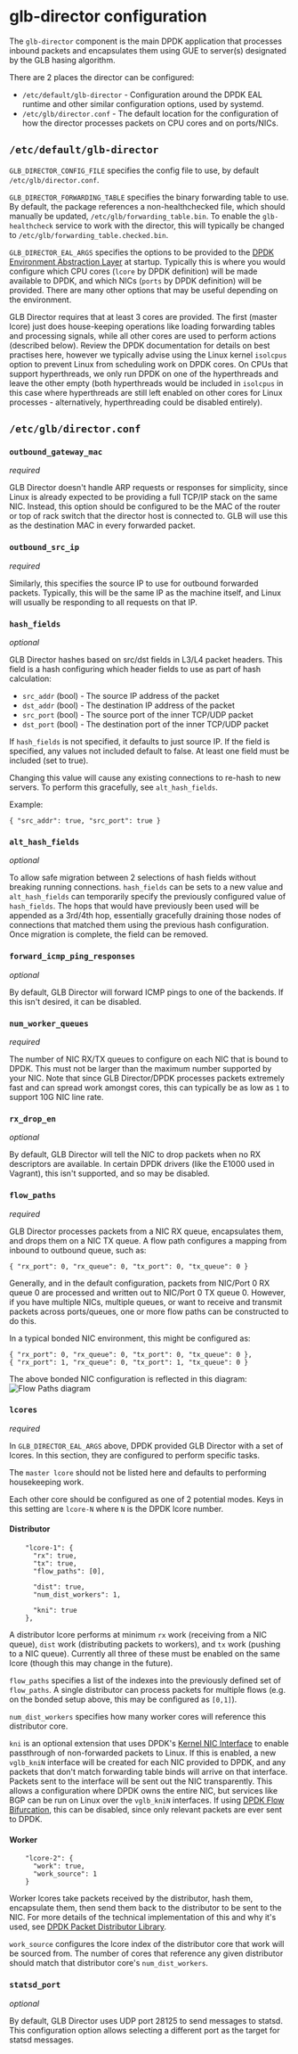 # glb-director configuration

The `glb-director` component is the main DPDK application that processes inbound packets and encapsulates them using GUE to server(s) designated by the GLB hasing algorithm. 

There are 2 places the director can be configured:
 * `/etc/default/glb-director` - Configuration around the DPDK EAL runtime and other similar configuration options, used by systemd.
 * `/etc/glb/director.conf` - The default location for the configuration of how the director processes packets on CPU cores and on ports/NICs.

## `/etc/default/glb-director`

`GLB_DIRECTOR_CONFIG_FILE` specifies the config file to use, by default `/etc/glb/director.conf`.

`GLB_DIRECTOR_FORWARDING_TABLE` specifies the binary forwarding table to use. By default, the package references a non-healthchecked file, which should manually be updated, `/etc/glb/forwarding_table.bin`. To enable the `glb-healthcheck` service to work with the director, this will typically be changed to `/etc/glb/forwarding_table.checked.bin`.

`GLB_DIRECTOR_EAL_ARGS` specifies the options to be provided to the [DPDK Environment Abstraction Layer](https://doc.dpdk.org/guides/prog_guide/env_abstraction_layer.html) at startup. Typically this is where you would configure which CPU cores (`lcore` by DPDK definition) will be made available to DPDK, and which NICs (`ports` by DPDK definition) will be provided. There are many other options that may be useful depending on the environment.

GLB Director requires that at least 3 cores are provided. The first (master lcore) just does house-keeping operations like loading forwarding tables and processing signals, while all other cores are used to perform actions (described below). Review the DPDK documentation for details on best practises here, however we typically advise using the Linux kernel `isolcpus` option to prevent Linux from scheduling work on DPDK cores. On CPUs that support hyperthreads, we only run DPDK on one of the hyperthreads and leave the other empty (both hyperthreads would be included in `isolcpus` in this case where hyperthreads are still left enabled on other cores for Linux processes - alternatively, hyperthreading could be disabled entirely).

## `/etc/glb/director.conf`

### `outbound_gateway_mac`

_required_

GLB Director doesn't handle ARP requests or responses for simplicity, since Linux is already expected to be providing a full TCP/IP stack on the same NIC. Instead, this option should be configured to be the MAC of the router or top of rack switch that the director host is connected to. GLB will use this as the destination MAC in every forwarded packet.

### `outbound_src_ip`

_required_

Similarly, this specifies the source IP to use for outbound forwarded packets. Typically, this will be the same IP as the machine itself, and Linux will usually be responding to all requests on that IP.

### `hash_fields`

_optional_

GLB Director hashes based on src/dst fields in L3/L4 packet headers. This field is a hash configuring which header fields to use as part of hash calculation:
 * `src_addr` (bool) - The source IP address of the packet
 * `dst_addr` (bool) - The destination IP address of the packet
 * `src_port` (bool) - The source port of the inner TCP/UDP packet
 * `dst_port` (bool) - The destination port of the inner TCP/UDP packet

If `hash_fields` is not specified, it defaults to just source IP. If the field is specified, any values not included default to false. At least one field must be included (set to true).

Changing this value will cause any existing connections to re-hash to new servers. To perform this gracefully, see `alt_hash_fields`.

Example:
```
{ "src_addr": true, "src_port": true }
```

### `alt_hash_fields`

_optional_

To allow safe migration between 2 selections of hash fields without breaking running connections. `hash_fields` can be sets to a new value and `alt_hash_fields` can temporarily specify the previously configured value of `hash_fields`. The hops that would have previously been used will be appended as a 3rd/4th hop, essentially gracefully draining those nodes of connections that matched them using the previous hash configuration. Once migration is complete, the field can be removed.

### `forward_icmp_ping_responses`

_optional_

By default, GLB Director will forward ICMP pings to one of the backends. If this isn't desired, it can be disabled.

### `num_worker_queues`

_required_

The number of NIC RX/TX queues to configure on each NIC that is bound to DPDK. This must not be larger than the maximum number supported by your NIC. Note that since GLB Director/DPDK processes packets extremely fast and can spread work amongst cores, this can typically be as low as `1` to support 10G NIC line rate.

### `rx_drop_en`

_optional_

By default, GLB Director will tell the NIC to drop packets when no RX descriptors are available. In certain DPDK drivers (like the E1000 used in Vagrant), this isn't supported, and so may be disabled.

### `flow_paths`

_required_

GLB Director processes packets from a NIC RX queue, encapsulates them, and drops them on a NIC TX queue. A flow path configures a mapping from inbound to outbound queue, such as:
```
{ "rx_port": 0, "rx_queue": 0, "tx_port": 0, "tx_queue": 0 }
```

Generally, and in the default configuration, packets from NIC/Port 0 RX queue 0 are processed and written out to NIC/Port 0 TX queue 0. However, if you have multiple NICs, multiple queues, or want to receive and transmit packets across ports/queues, one or more flow paths can be constructed to do this.

In a typical bonded NIC environment, this might be configured as:
```
{ "rx_port": 0, "rx_queue": 0, "tx_port": 0, "tx_queue": 0 },
{ "rx_port": 1, "rx_queue": 0, "tx_port": 1, "tx_queue": 0 }
```

The above bonded NIC configuration is reflected in this diagram:
![Flow Paths diagram](./images/flow-paths.png)

### `lcores`

_required_

In `GLB_DIRECTOR_EAL_ARGS` above, DPDK provided GLB Director with a set of lcores. In this section, they are configured to perform specific tasks.

The `master lcore` should not be listed here and defaults to performing housekeeping work.

Each other core should be configured as one of 2 potential modes. Keys in this setting are `lcore-N` where `N` is the DPDK lcore number.

#### Distributor

```
    "lcore-1": {
      "rx": true,
      "tx": true,
      "flow_paths": [0],

      "dist": true,
      "num_dist_workers": 1,

      "kni": true
    },
```

A distributor lcore performs at minimum `rx` work (receiving from a NIC queue), `dist` work (distributing packets to workers), and `tx` work (pushing to a NIC queue). Currently all three of these must be enabled on the same lcore (though this may change in the future).

`flow_paths` specifies a list of the indexes into the previously defined set of `flow_paths`. A single distributor can process packets for multiple flows (e.g. on the bonded setup above, this may be configured as `[0,1]`).

`num_dist_workers` specifies how many worker cores will reference this distributor core.

`kni` is an optional extension that uses DPDK's [Kernel NIC Interface](https://doc.dpdk.org/guides/prog_guide/kernel_nic_interface.html) to enable passthrough of non-forwarded packets to Linux. If this is enabled, a new `vglb_kniN` interface will be created for each NIC provided to DPDK, and any packets that don't match forwarding table binds will arrive on that interface. Packets sent to the interface will be sent out the NIC transparently. This allows a configuration where DPDK owns the entire NIC, but services like BGP can be run on Linux over the `vglb_kniN` interfaces. If using [DPDK Flow Bifurcation](https://doc.dpdk.org/guides/howto/flow_bifurcation.html), this can be disabled, since only relevant packets are ever sent to DPDK.

#### Worker

```
    "lcore-2": {
      "work": true,
      "work_source": 1
    }
```

Worker lcores take packets received by the distributor, hash them, encapsulate them, then send them back to the distributor to be sent to the NIC. For more details of the technical implementation of this and why it's used, see [DPDK Packet Distributor Library](https://doc.dpdk.org/guides/prog_guide/packet_distrib_lib.html).

`work_source` configures the lcore index of the distributor core that work will be sourced from. The number of cores that reference any given distributor should match that distributor core's `num_dist_workers`.

### `statsd_port`

_optional_

By default, GLB Director uses UDP port 28125 to send messages to statsd.
This configuration option allows selecting a different port as the target for statsd messages.
